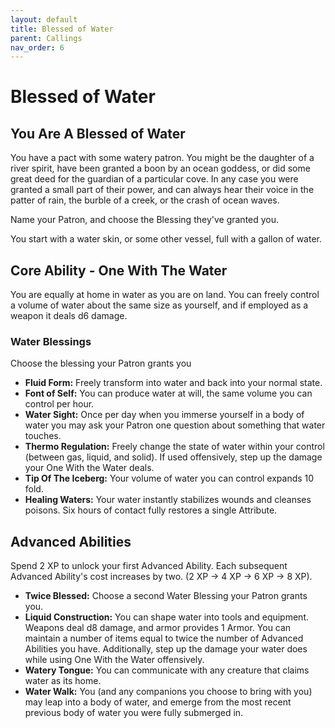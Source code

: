 ```yaml
---
layout: default
title: Blessed of Water
parent: Callings
nav_order: 6
---
```


# Blessed of Water

## You Are A Blessed of Water

You have a pact with some watery patron. You might be the daughter of a river spirit, have been granted a boon by an ocean goddess, or did some great deed for the guardian of a particular cove. In any case you were granted a small part of their power, and can always hear their voice in the patter of rain, the burble of a creek, or the crash of ocean waves.

Name your Patron, and choose the Blessing they've granted you.

You start with a water skin, or some other vessel, full with a gallon of water.

## Core Ability - One With The Water

You are equally at home in water as you are on land. You can freely control a volume of water about the same size as yourself, and if employed as a weapon it deals d6 damage.

### Water Blessings

Choose the blessing your Patron grants you

* **Fluid Form:** Freely transform into water and back into your normal state.
* **Font of Self:** You can produce water at will, the same volume you can control per hour.
* **Water Sight:** Once per day when you immerse yourself in a body of water you may ask your Patron one question about something that water touches.
* **Thermo Regulation:** Freely change the state of water within your control (between gas, liquid, and solid). If used offensively, step up the damage your One With the Water deals.
* **Tip Of The Iceberg:** Your volume of water you can control expands 10 fold.
* **Healing Waters:** Your water instantly stabilizes wounds and cleanses poisons. Six hours of contact fully restores a single Attribute.

## Advanced Abilities

Spend 2 XP to unlock your first Advanced Ability. Each subsequent Advanced Ability's cost increases by two. (2 XP → 4 XP → 6 XP → 8 XP).

* **Twice Blessed:** Choose a second Water Blessing your Patron grants you.
* **Liquid Construction:** You can shape water into tools and equipment. Weapons deal d8 damage, and armor provides 1 Armor. You can maintain a number of items equal to twice the number of Advanced Abilities you have. Additionally, step up the damage your water does while using One With the Water offensively. 
* **Watery Tongue:** You can communicate with any creature that claims water as its home.
* **Water Walk:** You (and any companions you choose to bring with you) may leap into a body of water, and emerge from the most recent previous body of water you were fully submerged in.
